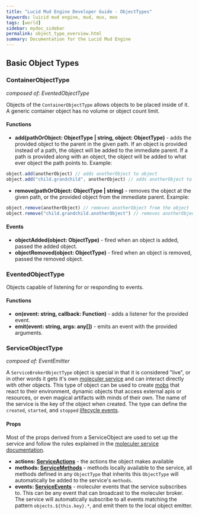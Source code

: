 ```yaml
---
title: "Lucid Mud Engine Developer Guide - ObjectTypes"
keywords: luicid mud engine, mud, mux, moo
tags: [world]
sidebar: mydoc_sidebar
permalink: object_type_overview.html
summary: Documentation for the Lucid Mud Engine
---
```

## Basic Object Types
### ContainerObjectType
_composed of: EventedObjectType_

Objects of the  `ContainerObjectType`  allows objects to be placed inside of it. A generic container object has no
volume or object count limit.
#### Functions
* **add(pathOrObject: ObjectType | string, object: ObjectType)** - adds the provided object to the parent in the given 
  path. If an object is provided instead of a path, the object will be added to the immediate parent. If a path is 
  provided along with an object, the object will be added to what ever object the path points to. Example:
```javascript
object.add(anotherObject) // adds anotherObject to object
object.add("child.grandchild", anotherObject) // adds anotherObject to the object's grandchild
```
* **remove(pathOrObject: ObjectType | string)** - removes the object at the given path, or the provided object from 
  the immediate parent. Example:
```javascript
object.remove(anotherObject) // removes anotherObject from the object
object.remove("child.grandchild.anotherObject") // removes anotherObject from the object's grandchild
```
#### Events
* **objectAdded(object: ObjectType)** - fired when an object is added, passed the added object.
* **objectRemoved(object: ObjectType)** - fired when an object is removed, passed the removed object.

### EventedObjectType
Objects capable of listening for or responding to events.
#### Functions
* **on(event: string, callback: Function)** - adds a listener for the provided event.
* **emit(event: string, args: any[])** - emits an event with the provided arguments.

### ServiceObjectType
_compoed of: EventEmitter_

A `ServiceBrokerObjectType` object is special in that it is considered "live", or in other words it gets it's own
[moleculer service](http://moleculer.services/0.12/docs/service.html) and can interact directly with other objects. 
This type of object can be used to create [mobs](https://en.wikipedia.org/wiki/Mob_(gaming)) that react to their 
environment, dynamic objects that access external apis or resources, or even magical artifacts with minds of their own. 
The name of the service is the key of the object when created. The type can define the `created`, `started`, and
`stopped` [lifecycle events](http://moleculer.services/0.12/docs/service.html#Lifecycle-events).

#### Props
Most of the props derived from a ServiceObject are used to set up the service and follow the rules explained in the
[moleculer service documentation](http://moleculer.services/0.12/docs/service.html).
* **actions: [ServiceActions](http://moleculer.services/0.12/docs/service.html#Actions)** - the actions the object 
  makes available
* **methods: [ServiceMethods](http://moleculer.services/0.12/docs/service.html#Methods)** - methods locally available 
  to the service, all methods defined in any `ObjectType` that inherits this `ObjectType` will automatically be added to
  the service's `methods`.
* **events: [ServiceEvents](http://moleculer.services/0.12/docs/service.html#Events)** - moleculer events that the
  service subscribes to. This can be any event that can broadcast to the moleculer broker. The service will 
  automatically subscribe to all events matching the pattern `objects.${this.key}.*`, and emit them to the local object 
  emitter.

